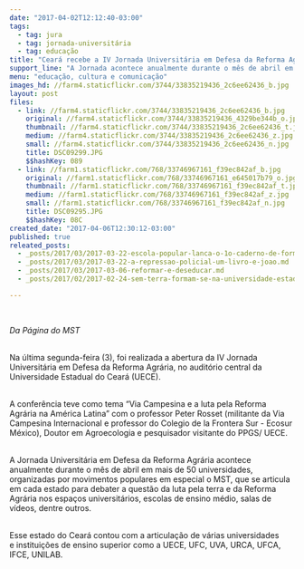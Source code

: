 ```yaml
---
date: "2017-04-02T12:12:40-03:00"
tags:
  - tag: jura
  - tag: jornada-universitária
  - tag: educação
title: "Ceará recebe a IV Jornada Universitária em Defesa da Reforma Agrária\n"
support_line: "A Jornada acontece anualmente durante o mês de abril em mais de 50 universidades, organizadas por movimentos populares em especial o MST"
menu: "educação, cultura e comunicação"
images_hd: //farm4.staticflickr.com/3744/33835219436_2c6ee62436_b.jpg
layout: post
files:
  - link: //farm4.staticflickr.com/3744/33835219436_2c6ee62436_b.jpg
    original: //farm4.staticflickr.com/3744/33835219436_4329be344b_o.jpg
    thumbnail: //farm4.staticflickr.com/3744/33835219436_2c6ee62436_t.jpg
    medium: //farm4.staticflickr.com/3744/33835219436_2c6ee62436_z.jpg
    small: //farm4.staticflickr.com/3744/33835219436_2c6ee62436_n.jpg
    title: DSC09299.JPG
    $$hashKey: 089
  - link: //farm1.staticflickr.com/768/33746967161_f39ec842af_b.jpg
    original: //farm1.staticflickr.com/768/33746967161_e645017b79_o.jpg
    thumbnail: //farm1.staticflickr.com/768/33746967161_f39ec842af_t.jpg
    medium: //farm1.staticflickr.com/768/33746967161_f39ec842af_z.jpg
    small: //farm1.staticflickr.com/768/33746967161_f39ec842af_n.jpg
    title: DSC09295.JPG
    $$hashKey: 08C
created_date: "2017-04-06T12:30:12-03:00"
published: true
releated_posts:
  - _posts/2017/03/2017-03-22-escola-popular-lanca-o-1o-caderno-de-formacao-em-agroecologia-na-educacao-basica.md
  - _posts/2017/03/2017-03-22-a-repressao-policial-um-livro-e-joao.md
  - _posts/2017/03/2017-03-06-reformar-e-deseducar.md
  - _posts/2017/02/2017-02-24-sem-terra-formam-se-na-universidade-estadual-de-maringa.md

---
```

<p>&nbsp;</p>

<p><em>Da P&aacute;gina do MST&nbsp;</em></p>

<p><br />
Na &uacute;ltima segunda-feira (3), foi realizada a abertura da IV Jornada Universit&aacute;ria em Defesa da Reforma Agr&aacute;ria, no audit&oacute;rio central da Universidade Estadual do Cear&aacute; (UECE).</p>

<p><br />
A confer&ecirc;ncia teve como tema &ldquo;Via Campesina e a luta pela Reforma Agr&aacute;ria na Am&eacute;rica Latina&rdquo; com o professor Peter Rosset (militante da Via Campesina Internacional e professor do Colegio de la Frontera Sur - Ecosur M&eacute;xico), Doutor em Agroecologia e pesquisador visitante do PPGS/ UECE.</p>

<p><br />
A Jornada Universit&aacute;ria em Defesa da Reforma Agr&aacute;ria acontece anualmente durante o m&ecirc;s de abril em mais de 50 universidades, organizadas por movimentos populares em especial o MST, que se articula em cada estado para debater a quest&atilde;o da luta pela terra e da Reforma Agr&aacute;ria nos espa&ccedil;os universit&aacute;rios, escolas de ensino m&eacute;dio, salas de v&iacute;deos, dentre outros.</p>

<p><br />
Esse estado do&nbsp;Cear&aacute; contou&nbsp;com a articula&ccedil;&atilde;o de v&aacute;rias universidades e&nbsp;institui&ccedil;&otilde;es de ensino superior como a UECE, UFC, UVA, URCA, UFCA, IFCE, UNILAB.</p>

<p><br />
&nbsp;</p>
